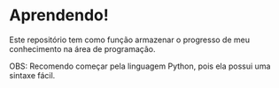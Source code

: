 # Aprendendo!
Este repositório tem como função armazenar o progresso de meu conhecimento na área de programação.

OBS: Recomendo começar pela linguagem Python, pois ela possui uma sintaxe fácil.
